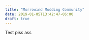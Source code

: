 ```yaml
---
title: "Morrowind Modding Community"
date: 2019-01-05T13:42:47-06:00
draft: true
---
```


Test piss ass
